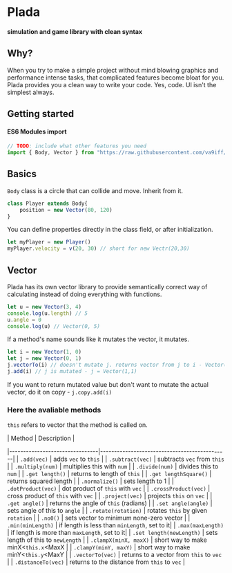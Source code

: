 # Plada  

#### simulation and game library with clean syntax

## Why?
When you try to make a simple project without mind blowing graphics and 
performance intense tasks, that complicated features become bloat for you. 
Plada provides you a clean way to write your code. Yes, code. UI isn't the
simplest always. 

## Getting started
#### ES6 Modules import
```js
// TODO: include what other features you need
import { Body, Vector } from "https://raw.githubusercontent.com/va9iff/plada/main/import.js?token=GHSAT0AAAAAABOZ3A2YRROCPEUPCAR24DSYYS7QADA"
```

## Basics
`Body` class is a circle that can collide and move. Inherit from it.

```js
class Player extends Body{
	position = new Vector(80, 120)
}
```

You can define properties directly in the class field, or after initialization.

```js
let myPlayer = new Player()
myPlayer.velocity = v(20, 30) // short for new Vectr(20,30)
```

## Vector
Plada has its own vector library to provide semantically correct way of 
calculating instead of doing everything with functions.  
```js
let u = new Vector(3, 4)
console.log(u.length) // 5
u.angle = 0
console.log(u) // Vector(0, 5)
```

If a method's name sounds like it mutates the vector, it mutates.
```js
let i = new Vector(1, 0)
let j = new Vector(0, 1)
j.vectorTo(i) // doesn't mutate j. returns vector from j to i - Vector(1,-1)
j.add(i) // j is mutated - j = Vector(1,1)
```
If you want to return mutated value but don't want to mutate the actual vector, 
do it on copy - `j.copy.add(i)`

### Here the avaliable methods  
`this` refers to vector that the method is called on.

| Method 						 | Description									|
<!-- | ---:						 |										:--- | -->
|--------------------------------|----------------------------------------------|
| `.add(vec)`					 | adds `vec` to `this`							|
| `.subtract(vec)`				 | subtracts `vec` from `this`					|
| `.multiply(num)`				 | multiplies this with `num`					|
| `.divide(num)`				 | divides this to `num`						|
| `.get length()`				 | returns to length of `this`					|
| `.get lengthSquare()`			 | returns squared length						|
| `.normalize()`				 | sets length to 1								|
| `.dotProduct(vec)`			 | dot product of `this` with `vec`				|
| `.crossProduct(vec)`			 | cross product of `this` with `vec`			|
| `.project(vec)`				 | projects `this` on `vec`						|
| `.get angle()`				 | returns the angle of `this` (radians)		|
| `.set angle(angle)`			 | sets angle of this to `angle`				|
| `.rotate(rotation)`			 | rotates `this` by given `rotation`			|
| `.no0()`						 | sets vector to minimum none-zero vector		|
| `.min(minLength)`				 | if length is less than `minLength`, set to it|
| `.max(maxLength)`				 | if length is more than `maxLength`, set to it|
| `.set length(newLength)`		 | sets length of this to `newLength`			|
| `.clampX(minX, maxX)`			 | short way to make minX&lt;`this.x`&lt;MaxX	|
| `.clampY(minY, maxY)`			 | short way to make minY&lt;`this.y`&lt;MaxY	|
| `.vectorTo(vec)`				 | returns to a vector from `this` to `vec`		|
| `.distanceTo(vec)`			 | returns to the distance from `this` to `vec`	|
